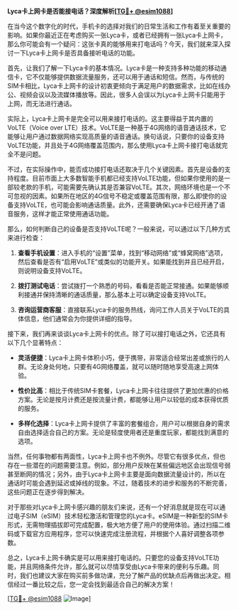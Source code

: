 **Lyca卡上网卡是否能接电话？深度解析[[TG💪+ @esim1088](https://t.me/s/esim1088)]**

在当今这个数字化的时代，手机卡的选择对我们的日常生活和工作有着至关重要的影响。如果你最近正在考虑购买一张Lyca卡，或者已经拥有一张Lyca卡上网卡，那么你可能会有一个疑问：这张卡真的能够用来打电话吗？今天，我们就来深入探讨一下Lyca卡上网卡是否具备接听电话的功能。

首先，让我们了解一下Lyca卡的基本情况。Lyca卡是一种支持多种功能的移动通信卡，它不仅能够提供数据流量服务，还可以用于通话和短信。然而，与传统的SIM卡相比，Lyca卡上网卡的设计初衷更倾向于满足用户的数据需求，比如在线办公、视频会议以及流媒体播放等。因此，很多人会误以为Lyca卡上网卡只能用于上网，而无法进行通话。

实际上，Lyca卡上网卡是完全可以用来接打电话的。这主要得益于其内置的VoLTE（Voice over LTE）技术。VoLTE是一种基于4G网络的语音通话技术，它能够让用户通过数据网络实现高质量的语音通话。换句话说，只要你的设备支持VoLTE功能，并且处于4G网络覆盖范围内，那么使用Lyca卡上网卡接打电话就完全不是问题。

不过，在实际操作中，能否成功接打电话还取决于几个关键因素。首先是设备的支持程度。目前市面上大多数智能手机都已经支持VoLTE功能，但如果你使用的是一部较老款的手机，可能需要先确认其是否兼容VoLTE。其次，网络环境也是一个不可忽视的因素。如果所在地区的4G信号不稳定或覆盖范围有限，那么即使你的设备支持VoLTE，也可能会影响通话质量。此外，还需要确保Lyca卡已经开通了语音服务，这样才能正常使用通话功能。

那么，如何判断自己的设备是否支持VoLTE呢？一般来说，可以通过以下几种方式来进行检查：

1. **查看手机设置**：进入手机的“设置”菜单，找到“移动网络”或“蜂窝网络”选项，然后查看是否有“启用VoLTE”或类似的功能开关。如果能找到并且已经开启，则说明设备支持VoLTE。
   
2. **拨打测试电话**：尝试拨打一个熟悉的号码，看看是否能正常接通。如果能够顺利接通并保持清晰的通话质量，那么基本上可以确定设备支持VoLTE。

3. **咨询运营商客服**：直接联系Lyca卡的服务热线，询问工作人员关于VoLTE的具体信息，他们通常会为你提供详细的指导。

接下来，我们再来谈谈Lyca卡上网卡的优点。除了可以接打电话之外，它还具有以下几个显著特点：

- **灵活便捷**：Lyca卡上网卡体积小巧，便于携带，非常适合经常出差或旅行的人群。无论身处何地，只要有4G网络覆盖，就可以随时随地享受高速上网体验。
  
- **性价比高**：相比于传统SIM卡套餐，Lyca卡上网卡往往提供了更加优惠的价格方案。无论是按月计费还是按流量计费，都能够让用户以较低的成本获得优质的服务。

- **多样化选择**：Lyca卡上网卡提供了丰富的套餐组合，用户可以根据自身的需求自由选择适合自己的方案。无论是轻度使用者还是重度玩家，都能找到满意的选项。

当然，任何事物都有两面性，Lyca卡上网卡也不例外。尽管它有很多优点，但也存在一些潜在的问题需要注意。例如，部分用户反映在某些偏远地区会出现信号弱甚至断网的情况；另外，由于Lyca卡上网卡主要是面向数据流量设计的，所以在通话时可能会遇到延迟或掉线的现象。不过，随着技术的进步和服务的不断完善，这些问题正在逐步得到解决。

对于那些对Lyca卡上网卡感兴趣的朋友们来说，还有一个好消息就是现在可以通过电子SIM（eSIM）技术轻松激活和管理您的Lyca卡。eSIM是一种新型的SIM卡形式，无需物理插拔即可完成配置，极大地方便了用户的使用体验。通过扫描二维码或下载官方应用程序，您可以快速完成注册流程，并根据个人喜好调整各项参数。

总之，Lyca卡上网卡确实是可以用来接打电话的。只要您的设备支持VoLTE功能，并且网络条件允许，那么就可以尽情享受由Lyca卡带来的便利与乐趣。同时，我们也建议大家在购买前多做功课，充分了解产品的优缺点后再做出决定。相信经过一番比较之后，您一定会找到最适合自己的解决方案！

[[TG💪+ @esim1088](https://t.me/s/esim1088) ![Image](https://i.postimg.cc/4NQfJmqS/Snipaste-2025-05-13-00-14-12.png)]